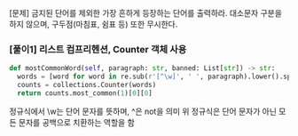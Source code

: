 [문제]
금지된 단어를 제외한 가장 흔하게 등장하는 단어를 출력하라. 대소문자 구분을 하지 않으며, 구두점(마침표, 쉼표 등) 또한 무시한다.

### [풀이1] 리스트 컴프리헨션, Counter 객체 사용
```python
def mostCommonWord(self, paragraph: str, banned: List[str]) -> str:
  words = [word for word in re.sub(r'[^\w]', ' ', paragraph).lower().split() if word not in banned]
  counts = collections.Counter(words)
  return counts.most_common(1)[0][0]
```

정규식에서 \w는 단어 문자를 뜻하며, ^은 not을 의미
위 정규식은 단어 문자가 아닌 모든 문자를 공백으로 치환하는 역할을 함
